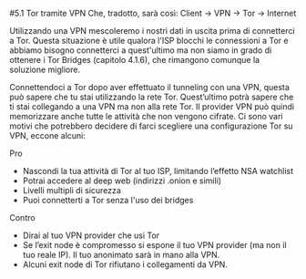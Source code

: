 #5.1 Tor tramite VPN
Che, tradotto, sarà così:
Client -> VPN -> Tor -> Internet

Utilizzando una VPN mescoleremo i nostri dati in uscita prima di connetterci a Tor. Questa situazione è utile qualora l'ISP blocchi le connessioni a Tor e abbiamo bisogno connetterci a quest'ultimo ma non siamo in grado di ottenere i Tor Bridges (capitolo 4.1.6), che rimangono comunque la soluzione migliore.

Connettendoci a Tor dopo aver effettuato il tunneling con una VPN, questa può sapere che tu stai utilizzando la rete Tor. Quest’ultimo potrà sapere che ti stai collegando a una VPN ma non alla rete Tor. Il provider VPN può quindi memorizzare anche tutte le attività che non vengono cifrate. Ci sono vari motivi che potrebbero decidere di farci scegliere una configurazione Tor su VPN, eccone alcuni:

Pro
- Nascondi la tua attività di Tor al tuo ISP, limitando l’effetto NSA watchlist
- Potrai accedere al deep web (indirizzi .onion e simili)
- Livelli multipli di sicurezza
- Puoi connetterti a Tor senza l'uso dei bridges

Contro
- Dirai al tuo VPN provider che usi Tor
- Se l’exit node è compromesso si espone il tuo VPN provider (ma non il tuo reale IP). Il tuo anonimato sarà in mano alla VPN.
- Alcuni exit node di Tor rifiutano i collegamenti da VPN.